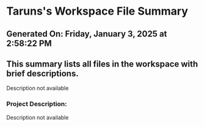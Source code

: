 # Taruns's Workspace File Summary
## Generated On: Friday, January 3, 2025 at 2:58:22 PM
This summary lists all files in the workspace with brief descriptions.
---
Description not available 
### Project Description:
 Description not available
